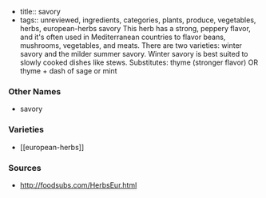 - title:: savory
- tags:: unreviewed, ingredients, categories, plants, produce, vegetables, herbs, european-herbs
savory This herb has a strong, peppery flavor, and it's often used in Mediterranean countries to flavor beans, mushrooms, vegetables, and meats. There are two varieties: winter savory and the milder summer savory. Winter savory is best suited to slowly cooked dishes like stews. Substitutes: thyme (stronger flavor) OR thyme + dash of sage or mint

### Other Names

* savory

### Varieties

* [[european-herbs]]

### Sources
* http://foodsubs.com/HerbsEur.html
